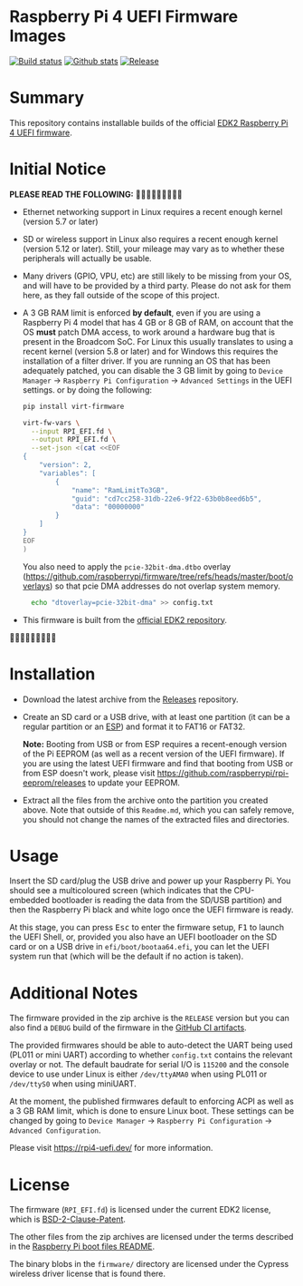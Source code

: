 Raspberry Pi 4 UEFI Firmware Images
===================================

[![Build status](https://img.shields.io/github/actions/workflow/status/pftf/RPi4/linux_edk2.yml?style=flat-square)](https://github.com/pftf/RPi4/actions)
[![Github stats](https://img.shields.io/github/downloads/pftf/RPi4/total.svg?style=flat-square)](https://github.com/pftf/RPi4/releases)
[![Release](https://img.shields.io/github/release-pre/pftf/RPi4?style=flat-square)](https://github.com/pftf/RPi4/releases)

# Summary

This repository contains installable builds of the official
[EDK2 Raspberry Pi 4 UEFI firmware](https://github.com/tianocore/edk2-platforms/tree/master/Platform/RaspberryPi/RPi4).

# Initial Notice

__PLEASE READ THE FOLLOWING:__
🔻🔻🔻🔻🔻🔻🔻🔻🔻

* Ethernet networking support in Linux requires a recent enough kernel (version 5.7 or
  later)

* SD or wireless support in Linux also requires a recent enough kernel (version 5.12 or
  later).
  Still, your mileage may vary as to whether these peripherals will actually be usable.

* Many drivers (GPIO, VPU, etc) are still likely to be missing from your OS, and will
  have to be provided by a third party. Please do not ask for them here, as they fall
  outside of the scope of this project.

* A 3 GB RAM limit is enforced __by default__, even if you are using a Raspberry Pi 4
  model that has 4 GB or 8 GB of RAM, on account that the OS **must** patch DMA access,
  to work around a hardware bug that is present in the Broadcom SoC.
  For Linux this usually translates to using a recent kernel (version 5.8 or later) and
  for Windows this requires the installation of a filter driver.
  If you are running an OS that has been adequately patched,  you can disable the 3 GB
  limit by going to `Device Manager` → `Raspberry Pi Configuration` → `Advanced Settings`
  in the UEFI settings.
  or by doing the following:
  ```bash
  pip install virt-firmware

  virt-fw-vars \
    --input RPI_EFI.fd \
    --output RPI_EFI.fd \
    --set-json <(cat <<EOF
  {
      "version": 2,
      "variables": [
          {
              "name": "RamLimitTo3GB",
              "guid": "cd7cc258-31db-22e6-9f22-63b0b8eed6b5",
              "data": "00000000"
          }
      ]
  }
  EOF
  )
  ```

  You also need to apply the `pcie-32bit-dma.dtbo` overlay (https://github.com/raspberrypi/firmware/tree/refs/heads/master/boot/overlays) so that pcie DMA addresses do not overlap system memory.

  ```bash
    echo "dtoverlay=pcie-32bit-dma" >> config.txt
  ```

* This firmware is built from the
  [official EDK2 repository](https://github.com/tianocore/edk2-platforms/tree/master/Platform/RaspberryPi/RPi4).

🔺🔺🔺🔺🔺🔺🔺🔺🔺

# Installation

* Download the latest archive from the [Releases](https://github.com/pftf/RPi4/releases)
  repository.

* Create an SD card or a USB drive, with at least one partition (it can be a regular
  partition or an [ESP](https://en.wikipedia.org/wiki/EFI_system_partition)) and format
  it to FAT16 or FAT32.

  __Note:__ Booting from USB or from ESP requires a recent-enough version of the Pi
  EEPROM (as well as a recent version of the UEFI firmware). If you are using the latest
  UEFI firmware and find that booting from USB or from ESP doesn't work, please visit
  https://github.com/raspberrypi/rpi-eeprom/releases to update your EEPROM.

* Extract all the files from the archive onto the partition you created above.
  Note that outside of this `Readme.md`, which you can safely remove, you should not
  change the names of the extracted files and directories.

# Usage

Insert the SD card/plug the USB drive and power up your Raspberry Pi. You should see a
multicoloured screen (which indicates that the CPU-embedded bootloader is reading the
data from the SD/USB partition) and then the Raspberry Pi black and white logo once the
UEFI firmware is ready.

At this stage, you can press <kbd>Esc</kbd> to enter the firmware setup, <kbd>F1</kbd>
to launch the UEFI Shell, or, provided you also have an UEFI bootloader on the SD
card or on a USB drive in `efi/boot/bootaa64.efi`, you can let the UEFI system run that
(which will be the default if no action is taken).

# Additional Notes

The firmware provided in the zip archive is the `RELEASE` version but you can also find
a `DEBUG` build of the firmware in the
[GitHub CI artifacts](https://github.com/pftf/RPi4/actions).

The provided firmwares should be able to auto-detect the UART being used (PL011 or mini
UART) according to whether `config.txt` contains the relevant overlay or not. The default
baudrate for serial I/O is `115200` and the console device to use under Linux is either
`/dev/ttyAMA0` when using PL011 or `/dev/ttyS0` when using miniUART.

At the moment, the published firmwares default to enforcing ACPI as well as a 3 GB RAM
limit, which is done to ensure Linux boot. These settings can be changed by going to
`Device Manager` &rarr; `Raspberry Pi Configuration` &rarr; `Advanced Configuration`.

Please visit https://rpi4-uefi.dev/ for more information.

# License

The firmware (`RPI_EFI.fd`) is licensed under the current EDK2 license, which is
[BSD-2-Clause-Patent](https://github.com/tianocore/edk2/blob/master/License.txt).

The other files from the zip archives are licensed under the terms described in the
[Raspberry Pi boot files README](https://github.com/raspberrypi/firmware/blob/master/README.md).

The binary blobs in the `firmware/` directory are licensed under the Cypress wireless driver
license that is found there.
